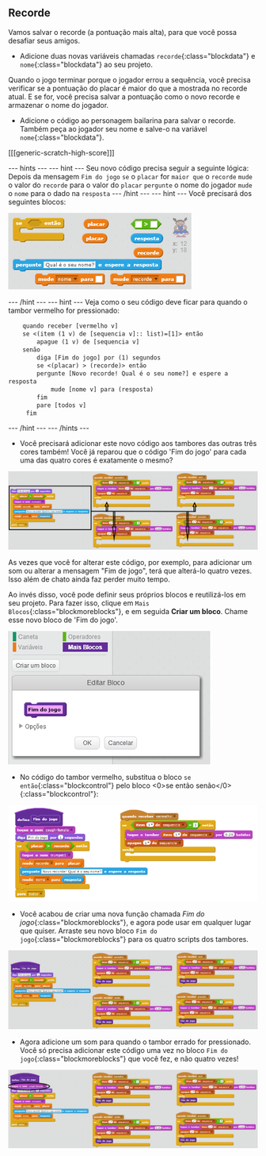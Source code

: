 ## Recorde

Vamos salvar o recorde (a pontuação mais alta), para que você possa desafiar seus amigos.

+ Adicione duas novas variáveis ​​chamadas `recorde`{:class="blockdata"} e `nome`{:class="blockdata"} ao seu projeto.

Quando o jogo terminar porque o jogador errou a sequência, você precisa verificar se a pontuação do placar é maior do que a mostrada no recorde atual. E se for, você precisa salvar a pontuação como o novo recorde e armazenar o nome do jogador.

+ Adicione o código ao personagem bailarina para salvar o recorde. Também peça ao jogador seu nome e salve-o na variável `nome`{:class="blockdata"}.

[[[generic-scratch-high-score]]]

--- hints --- --- hint --- Seu novo código precisa seguir a seguinte lógica: Depois da mensagem `Fim do jogo` `se` o `placar` for `maior que` o `recorde` `mude` o valor do `recorde` para o valor do `placar` `pergunte` o nome do jogador `mude` o `nome` para o dado na `resposta` --- /hint --- --- hint --- Você precisará dos seguintes blocos:

![Hint for high score](images/hint-high-score.png)

--- /hint --- --- hint --- Veja como o seu código deve ficar para quando o tambor vermelho for pressionado:

```blocks
    quando receber [vermelho v]
    se <(item (1 v) de [sequencia v]:: list)=[1]> então
        apague (1 v) de [sequencia v]
    senão
        diga [Fim do jogo] por (1) segundos
        se <(placar) > (recorde)> então
        pergunte [Novo recorde! Qual é o seu nome?] e espere a resposta
            mude [nome v] para (resposta)
        fim
        pare [todos v]
     fim
```

--- /hint --- --- /hints ---

+ Você precisará adicionar este novo código aos tambores das outras três cores também! Você já reparou que o código 'Fim do jogo' para cada uma das quatro cores é exatamente o mesmo?

![screenshot](images/colour-same.png)

As vezes que você for alterar este código, por exemplo, para adicionar um som ou alterar a mensagem "Fim de jogo", terá que alterá-lo quatro vezes. Isso além de chato ainda faz perder muito tempo.

Ao invés disso, você pode definir seus próprios blocos e reutilizá-los em seu projeto. Para fazer isso, clique em `Mais Blocos`{:class="blockmoreblocks"}, e em seguida **Criar um bloco**. Chame esse novo bloco de 'Fim do jogo'.

![screenshot](images/colour-more.png)

+ No código do tambor vermelho, substitua o bloco `se então`{:class="blockcontrol"} pelo bloco <0>se então senão</0>{:class="blockcontrol"}:

![screenshot](images/colour-make-block.png)

+ Você acabou de criar uma nova função chamada *Fim do jogo*{:class="blockmoreblocks"}, e agora pode usar em qualquer lugar que quiser. Arraste seu novo bloco `Fim do jogo`{:class="blockmoreblocks"} para os quatro scripts dos tambores.

![screenshot](images/colour-use-block.png)

+ Agora adicione um som para quando o tambor errado for pressionado. Você só precisa adicionar este código uma vez no bloco `Fim do jogo`{:class="blockmoreblocks"} que você fez, e não quatro vezes!

![screenshot](images/colour-cough.png)